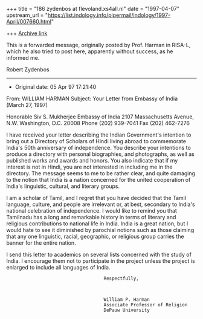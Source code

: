 +++
title = "186 zydenbos at flevoland.xs4all.nl"
date = "1997-04-07"
upstream_url = "https://list.indology.info/pipermail/indology/1997-April/007660.html"

+++
[Archive link](https://list.indology.info/pipermail/indology/1997-April/007660.html)


This is a forwarded message, originally posted by Prof. Harman in RISA-L, which
he also tried to post here, apparently without success, as he informed me.

Robert Zydenbos

-----

 * Original date: 05 Apr 97  17:21:40

From: WILLIAM HARMAN <wharman at DEPAUW.EDU>
Subject: Your Letter from Embassy of India (March 27, 1997)


Honorable Siv S. Mukherjee
Embassy of India
2107 Massachusetts Avenue, N.W.
Washington, D.C. 20008
Phone (202) 939-7041
Fax (202) 462-7276

I have received your letter describing the Indian Government's intention 
to bring out a Directory of Scholars of Hindi living abroad to 
commemorate India's 50th anniversary of independence. You describe your 
intentions to produce a directory with personal biographies, and 
photographs, as well as published works and awards and honors. You also 
indicate that if my interest is not in Hindi, you are not interested in 
including me in the directory. The message seems to me to be rather 
clear, and quite damaging to the notion that India is a nation concerned 
for the united cooperation of India's linguistic, cultural, and literary 
groups.

I am a scholar of Tamil, and I regret that you have decided that the Tamil
language, culture, and people are irrelevant or, at best, secondary to
India's national celebration of independence.  I would like to remind you
that Tamilnadu has a long and remarkable history in terms of literary and
religious contributions to national life in India. India is a great
nation, but I would hate to see it diminished by parochial notions such as
those claiming that any one linguistic, racial, geographic, or religious
group carries the banner for the entire nation. 

I send this letter to academics on several lists concerned with the study 
of India. I encourage them not to participate in the project unless 
the project is enlarged to include all languages of India.

                                        Respectfully,



                                        William P. Harman
                                        Associate Professor of Religion
                                        DePauw University





